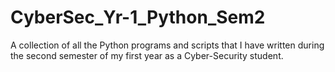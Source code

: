 # CyberSec_Yr-1_Python_Sem2
A collection of all the Python programs and scripts that I have written during the second semester of my first year as a Cyber-Security student.
